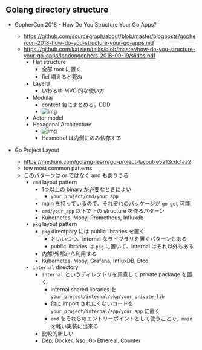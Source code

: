 Golang directory structure
---


- GopherCon 2018 - How Do You Structure Your Go Apps?
    - https://github.com/sourcegraph/about/blob/master/blogposts/gophercon-2018-how-do-you-structure-your-go-apps.md
    - https://github.com/katzien/talks/blob/master/how-do-you-structure-your-go-apps/londongophers-2018-09-19/slides.pdf
        - Flat structure
            - 全部 root に置く
            - fiel 増えると死ぬ
        - Layerd
            - いわるゆ MVC 的な使い方
        - Modular
            - context 毎にまとめる。DDD
            - ![img](https://user-images.githubusercontent.com/4897310/44753609-e6b54800-aadb-11e8-8d3e-73698cc0da4a.png)
        - Actor model
        - Hexagonal Architecture
            - ![img](https://user-images.githubusercontent.com/4897310/44753508-90480980-aadb-11e8-8362-7f01b5b1fb7f.png)
            - Hexmodel は内側にのみ依存する


- Go Project Layout
    - https://medium.com/golang-learn/go-project-layout-e5213cdcfaa2
    - tow most common patterns
    - このパターンは or ではなく and もありうる
        - `cmd` layout pattern
            - 1つ以上の binary が必要なときによい
                - `your_project/cmd/your_app`
            - main を持っているので、それぞれのパッケージが `go get` 可能
            - `cmd/your_app` 以下で上の structure を作るパターン
            - Kubernetes, Moby, Prometheus, Influxdb
        - `pkg` layout pattern
            - `pkg` directpory には public libraries を置く
                - といいつつ、internal なライブラリを置くパターンもある
                - public libraries は `pkg` に置いて、internal はそれ以外もある
            - 内部/外部から利用する
            - Kubernetes, Moby, Grafana, InfluxDB, Etcd
        - `internal` directory
            - `internal` というディレクトリを用意して private package を置く
                - internal shared libraries を `your_project/internal/pkg/your_private_lib`
                - 他に import されたくないコードを `your_project/internal/app/your_app` に置く
                - `cmd` をそれらのエントリーポイントとして使うことで、`main` を軽い実装に出来る
            - 比較的新しい
            - Dep, Docker, Nsq, Go Ethereal, Counter



